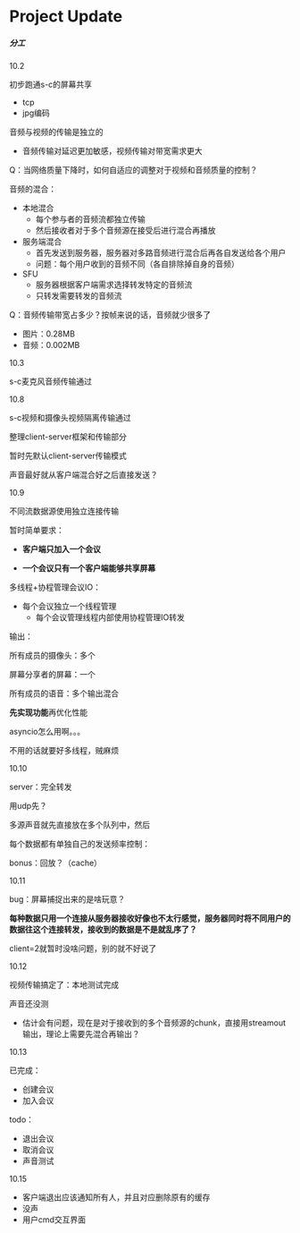 # Project Update

##### 分工

10.2

初步跑通s-c的屏幕共享

- tcp
- jpg编码

音频与视频的传输是独立的

- 音频传输对延迟更加敏感，视频传输对带宽需求更大

Q：当网络质量下降时，如何自适应的调整对于视频和音频质量的控制？

音频的混合：

- 本地混合
  - 每个参与者的音频流都独立传输
  - 然后接收者对于多个音频源在接受后进行混合再播放
- 服务端混合
  - 首先发送到服务器，服务器对多路音频进行混合后再各自发送给各个用户
  - 问题：每个用户收到的音频不同（各自排除掉自身的音频）
- SFU
  - 服务器根据客户端需求选择转发特定的音频流
  - 只转发需要转发的音频流

Q：音频传输带宽占多少？按帧来说的话，音频就少很多了

- 图片：0.28MB
- 音频：0.002MB

10.3

s-c麦克风音频传输通过

10.8

s-c视频和摄像头视频隔离传输通过

整理client-server框架和传输部分

暂时先默认client-server传输模式

声音最好就从客户端混合好之后直接发送？

10.9

不同流数据源使用独立连接传输

暂时简单要求：

- **客户端只加入一个会议**

- **一个会议只有一个客户端能够共享屏幕**

多线程+协程管理会议IO：

- 每个会议独立一个线程管理
  - 每个会议管理线程内部使用协程管理IO转发

输出：

所有成员的摄像头：多个

屏幕分享者的屏幕：一个

所有成员的语音：多个输出混合

**先实现功能**再优化性能



asyncio怎么用啊。。。

不用的话就要好多线程，贼麻烦

10.10

server：完全转发

用udp先？

多源声音就先直接放在多个队列中，然后

每个数据都有单独自己的发送频率控制：

bonus：回放？（cache）

10.11

bug：屏幕捕捉出来的是啥玩意？

**每种数据只用一个连接从服务器接收好像也不太行感觉，服务器同时将不同用户的数据往这个连接转发，接收到的数据是不是就乱序了？**

client=2就暂时没啥问题，别的就不好说了

10.12

视频传输搞定了：本地测试完成

声音还没测

- 估计会有问题，现在是对于接收到的多个音频源的chunk，直接用streamout输出，理论上需要先混合再输出？

10.13

已完成：

- 创建会议
- 加入会议

todo：

- 退出会议
- 取消会议
- 声音测试

10.15

- 客户端退出应该通知所有人，并且对应删除原有的缓存
- 没声
- 用户cmd交互界面

